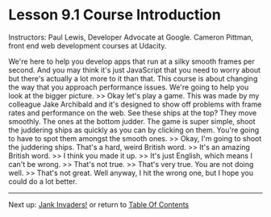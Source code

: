 # Lesson 9.1 Course Introduction

Instructors: 
Paul Lewis, Developer Advocate at Google. 
Cameron Pittman, front end web development courses at Udacity. 

We're here to help you develop apps that run at a silky smooth frames per second. And you may think it's just JavaScript that you need to worry about but there's actually a lot more to it than that. This course is about changing the way that you approach performance issues. We're going to help you look at the bigger picture. >> Okay let's play a game. This was made by my colleague Jake Archibald and it's designed to show off problems with frame rates and performance on the web. See these ships at the top? They move smoothly. The ones at the bottom judder. The game is super simple, shoot the juddering ships as quickly as you can by clicking on them. You're going to have to spot them amongst the smooth ones. >> Okay, I'm going to shoot the juddering ships. That's a hard, weird British word. >> It's an amazing British word. >> I think you made it up. >> It's just English, which means I can't be wrong. >> That's not true. >> That's very true. You are not doing well. >> That's not great. Well anyway, I hit the wrong one, but I hope you could do a lot better.

- - -
Next up: [Jank Invaders!](ND024_Part4_Lesson09_02.md) or return to [Table Of Contents](./ND024_TableOfContents.md)
